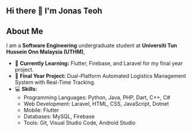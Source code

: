 ## Hi there 👋 I'm Jonas Teoh

## About Me

I am a **Software Engineering** undergraduate student at **Universiti Tun Hussein Onn Malaysia (UTHM)**,
- 🌱 **Currently Learning:** Flutter, Firebase, and Laravel for my final year project.
- 🚀 **Final Year Project:** Dual-Platform Automated Logistics Management System with Real-Time Tracking.
- 💻 **Skills:** 
  - Programming Languages: Python, Java, PHP, Dart, C++, C#
  - Web Development: Laravel, HTML, CSS, JavaScript, Dotnet
  - Mobile: Flutter
  - Databases: MySQL, Firebase
  - Tools: Git, Visual Studio Code, Android Studio
